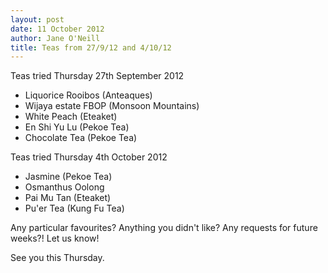 ```yaml
---
layout: post
date: 11 October 2012
author: Jane O'Neill
title: Teas from 27/9/12 and 4/10/12
---
```


Teas tried Thursday 27th September 2012

* Liquorice Rooibos (Anteaques)
* Wijaya estate FBOP (Monsoon Mountains)
* White Peach (Eteaket)
* En Shi Yu Lu (Pekoe Tea)
* Chocolate Tea (Pekoe Tea)

Teas tried Thursday 4th October 2012

* Jasmine (Pekoe Tea)
* Osmanthus Oolong
* Pai Mu Tan (Eteaket)
* Pu'er Tea (Kung Fu Tea)

Any particular favourites? Anything you didn't like? Any requests for future weeks?! Let us know!

See you this Thursday.